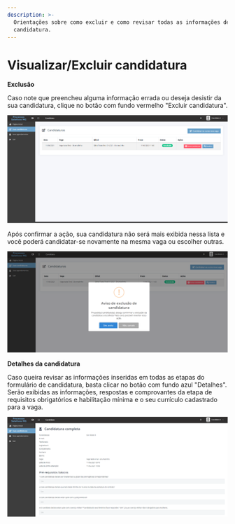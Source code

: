 ```yaml
---
description: >-
  Orientações sobre como excluir e como revisar todas as informações de uma
  candidatura.
---
```


# Visualizar/Excluir candidatura

**Exclusão**

Caso note que preencheu alguma informação errada ou deseja desistir da sua candidatura, clique no botão com fundo vermelho "Excluir candidatura".&#x20;

![](<.gitbook/assets/image (34).png>)

Após confirmar a ação, sua candidatura não será mais exibida nessa lista e você poderá candidatar-se novamente na mesma vaga ou escolher outras.

![](<.gitbook/assets/image (27).png>)

**Detalhes da candidatura**

Caso queira revisar as informações inseridas em todas as etapas do formulário de candidatura, basta clicar no botão com fundo azul "Detalhes". Serão exibidas as informações, respostas e comprovantes da etapa de requisitos obrigatórios e habilitação mínima e o seu currículo cadastrado para a vaga.

![](<.gitbook/assets/image (21).png>)

